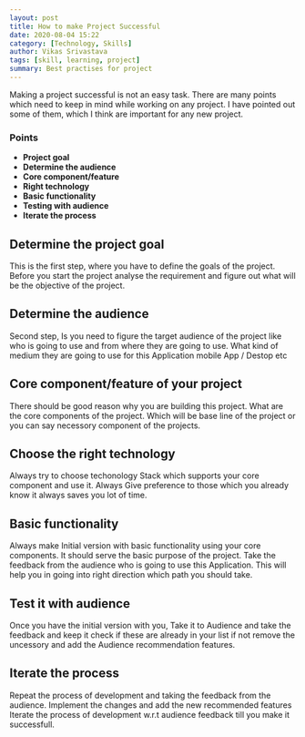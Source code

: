```yaml
---
layout: post
title: How to make Project Successful 
date: 2020-08-04 15:22
category: [Technology, Skills]
author: Vikas Srivastava
tags: [skill, learning, project]
summary: Best practises for project
---
```


Making a project successful is not an easy task. There are many points which need to keep in mind while working on any project. I have pointed out some of them, which I think are important for any new project.

### **Points**

* **Project goal**
* **Determine the audience**
* **Core component/feature**
* **Right technology**
* **Basic functionality**
* **Testing with audience**
* **Iterate the process**


## **Determine the project goal**
This is the first step, where you have to define the goals of the project. Before you start the project analyse the requirement and figure out what will be the objective of the project.

## **Determine the audience**
Second step, Is you need to figure the target audience of the project like who is going to use and from where they are going to use. What kind of medium they are going to use for this Application mobile App / Destop etc

## **Core component/feature of your project**
There should be good reason why you are building this project. What are the core components of the project. Which will be base line of the project or you can say necessory component of the projects.

## **Choose the right technology**
Always try to choose techonology Stack which supports your core component and use it. Always Give preference to those which you already know it always saves you lot of time.

## **Basic functionality**

Always make Initial version with basic functionality using your core components. It should serve the basic purpose of the project. Take the feedback from the audience who is going to use this Application. This will help you in going into right direction which path you should take.


## **Test it with audience**
Once you have the initial version with you, Take it to Audience and take the feedback and keep it check if these are already in your list if not remove the uncessory and add the Audience recommendation features.

## **Iterate the process**

Repeat the process of development and taking the feedback from the audience. Implement the changes and add the new recommended features
Iterate the process of development w.r.t audience feedback till you make it successfull.